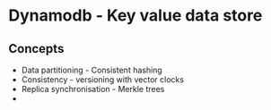 # Dynamodb - Key value data store

## Concepts
- Data partitioning - Consistent hashing
- Consistency - versioning with vector clocks
- Replica synchronisation - Merkle trees
- 
